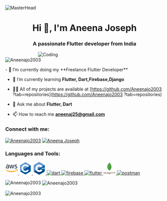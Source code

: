 ![MasterHead](https://miro.medium.com/v2/resize:fit:3200/1*vkfI4nFNheC5v0p7wzDtGg.gif)
<h1 align="center">Hi 👋, I'm Aneena Joseph</h1>
<h3 align="center">A passionate Flutter developer from India</h3>
<img align="right" alt="Coding" width="400" src="https://cdn.dribbble.com/users/1364029/screenshots/16093268/media/68e82a7fb4904614a9066d6b540c14b2.gif"

<p align="left"> <img src="https://komarev.com/ghpvc/?username=Aneenajo2003 &label=Profile%20views&color=0e75b6&style=flat" alt="Aneenajo2003 " /> </p>
- 🔭 I’m currently doing my **Freelance Flutter Developer**

- 🌱 I’m currently learning **Flutter, Dart,Firebase,Django**

- 👨‍💻 All of my projects are available at [https://github.com/Aneenajo2003 ?tab=repositories](https://github.com/Aneenajo2003 ?tab=repositories)

- 💬 Ask me about **Flutter, Dart**

- 📫 How to reach me **aneenaj25@gmail.com**

<h3 align="left">Connect with me:</h3>
<p align="left">
<a href="https://linkedin.com/in/Aneenajo2003 " target="blank"><img align="center" src="https://raw.githubusercontent.com/rahuldkjain/github-profile-readme-generator/master/src/images/icons/Social/linked-in-alt.svg" alt="Aneenajo2003 " height="30" width="40" /></a>
<a href="https://instagram.com/_hey.annahhh_" target="blank"><img align="center" src="https://raw.githubusercontent.com/rahuldkjain/github-profile-readme-generator/master/src/images/icons/Social/instagram.svg" alt="Aneena Joseph" height="30" width="40" /></a>
</p>
<h3 align="left">Languages and Tools:</h3>
<p align="left"> <a href="https://aws.amazon.com" target="_blank" rel="noreferrer"> <img src="https://raw.githubusercontent.com/devicons/devicon/master/icons/amazonwebservices/amazonwebservices-original-wordmark.svg" alt="aws" width="40" height="40"/> </a> <a href="https://www.cprogramming.com/" target="_blank" rel="noreferrer"> <img src="https://raw.githubusercontent.com/devicons/devicon/master/icons/c/c-original.svg" alt="c" width="40" height="40"/> </a> <a href="https://www.w3schools.com/cpp/" target="_blank" rel="noreferrer"> <img src="https://raw.githubusercontent.com/devicons/devicon/master/icons/cplusplus/cplusplus-original.svg" alt="cplusplus" width="40" height="40"/> </a> <a href="https://dart.dev" target="_blank" rel="noreferrer"> <img src="https://www.vectorlogo.zone/logos/dartlang/dartlang-icon.svg" alt="dart" width="40" height="40"/> </a> <a href="https://firebase.google.com/" target="_blank" rel="noreferrer"> <img src="https://www.vectorlogo.zone/logos/firebase/firebase-icon.svg" alt="firebase" width="40" height="40"/> </a> <a href="https://flutter.dev" target="_blank" rel="noreferrer"> <img src="https://www.vectorlogo.zone/logos/flutterio/flutterio-icon.svg" alt="flutter" width="40" height="40"/> </a> <a href="https://www.mongodb.com/" target="_blank" rel="noreferrer"> <img src="https://raw.githubusercontent.com/devicons/devicon/master/icons/mongodb/mongodb-original-wordmark.svg" alt="mongodb" width="40" height="40"/> </a> <a href="https://postman.com" target="_blank" rel="noreferrer"> <img src="https://www.vectorlogo.zone/logos/getpostman/getpostman-icon.svg" alt="postman" width="40" height="40"/> </a> </p>
<p><img align="left" src="https://github-readme-stats.vercel.app/api/top-langs?username=Aneenajo2003 &show_icons=true&locale=en&layout=compact" alt="Aneenajo2003 " /></p>
<p>&nbsp;<img align="center" src="https://github-readme-stats.vercel.app/api?username=Aneenajo2003 &show_icons=true&locale=en" alt="Aneenajo2003 " /></p>
<p><img align="center" src="https://github-readme-streak-stats.herokuapp.com/?user=Aneenajo2003 &" alt="Aneenajo2003 " /></p>
